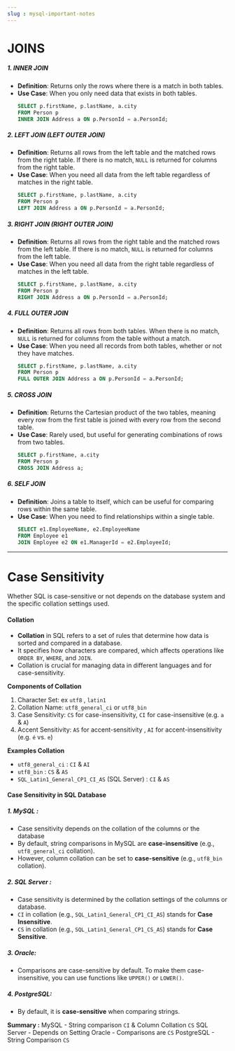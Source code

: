 ```yaml
---
slug : mysql-important-notes
---
```


# JOINS

##### 1. INNER JOIN
- **Definition**: Returns only the rows where there is a match in both tables.
- **Use Case**: When you only need data that exists in both tables.
    ```sql
    SELECT p.firstName, p.lastName, a.city
    FROM Person p
    INNER JOIN Address a ON p.PersonId = a.PersonId;
    ```
##### 2. LEFT JOIN (LEFT OUTER JOIN)
- **Definition**: Returns all rows from the left table and the matched rows from the right table. If there is no match, `NULL` is returned for columns from the right table.
- **Use Case**: When you need all data from the left table regardless of matches in the right table.
    ```sql
    SELECT p.firstName, p.lastName, a.city
    FROM Person p
    LEFT JOIN Address a ON p.PersonId = a.PersonId;
    ```  
##### 3. RIGHT JOIN (RIGHT OUTER JOIN)
- **Definition**: Returns all rows from the right table and the matched rows from the left table. If there is no match, `NULL` is returned for columns from the left table.
- **Use Case**: When you need all data from the right table regardless of matches in the left table.
    ```sql
    SELECT p.firstName, p.lastName, a.city
    FROM Person p
    RIGHT JOIN Address a ON p.PersonId = a.PersonId;
    ```

##### 4. FULL OUTER JOIN
- **Definition**: Returns all rows from both tables. When there is no match, `NULL` is returned for columns from the table without a match.
- **Use Case**: When you need all records from both tables, whether or not they have matches.
    ```sql
    SELECT p.firstName, p.lastName, a.city
    FROM Person p
    FULL OUTER JOIN Address a ON p.PersonId = a.PersonId;
    ```
##### 5. CROSS JOIN
- **Definition**: Returns the Cartesian product of the two tables, meaning every row from the first table is joined with every row from the second table.
- **Use Case**: Rarely used, but useful for generating combinations of rows from two tables.
    ```sql
    SELECT p.firstName, a.city
    FROM Person p
    CROSS JOIN Address a;
    ```
    

##### 6. SELF JOIN
- **Definition**: Joins a table to itself, which can be useful for comparing rows within the same table.
- **Use Case**: When you need to find relationships within a single table.
    ```sql
    SELECT e1.EmployeeName, e2.EmployeeName
    FROM Employee e1
    JOIN Employee e2 ON e1.ManagerId = e2.EmployeeId;
    ```

---
# Case Sensitivity

Whether SQL is case-sensitive or not depends on the database system and the specific collation settings used.

#### Collation

- **Collation** in SQL refers to a set of rules that determine how data is sorted and compared in a database.
- It specifies how characters are compared, which affects operations like `ORDER BY`, `WHERE`, and `JOIN`. 
- Collation is crucial for managing data in different languages and for case-sensitivity.

**Components of Collation**
1. Character Set: ex `utf8` , `latin1`
2. Collation Name: `utf8_general_ci` or `utf8_bin`
3. Case Sensitivity:  `CS` for case-insensitivity, `CI` for case-insensitive (e.g. `a` & `A`)
4. Accent Sensitivity: `AS` for accent-sensitivity , `AI` for accent-insensitivity (e.g. `é` vs. `e`)

**Examples Collation**
- `utf8_general_ci` : `CI` & `AI`
- `utf8_bin` : `CS` & `AS`
- `SQL_Latin1_General_CP1_CI_AS` (SQL Server) : `CI` & `AS`


#### Case Sensitivity in SQL Database

##### 1. **MySQL** : 
- Case sensitivity depends on the collation of the columns or the database
- By default, string comparisons in MySQL are **case-insensitive** (e.g., `utf8_general_ci` collation).
- However, column collation can be set to **case-sensitive** (e.g., `utf8_bin` collation).
##### 2. **SQL Server** : 
- Case sensitivity is determined by the collation settings of the columns or database.
- `CI` in collation (e.g., `SQL_Latin1_General_CP1_CI_AS`) stands for **Case Insensitive**.
- `CS` in collation (e.g., `SQL_Latin1_General_CP1_CS_AS`) stands for **Case Sensitive**.

##### 3. **Oracle**: 
- Comparisons are case-sensitive by default. To make them case-insensitive, you can use functions like `UPPER()` or `LOWER()`.
##### 4. **PostgreSQL**: 
- By default, it is **case-sensitive** when comparing strings.


**Summary :**
MySQL - String comparison `CI` & Column Collation `CS`
SQL Server - Depends on Setting
Oracle - Comparisons are `CS`
PostgreSQL - String Comparison `CS`


